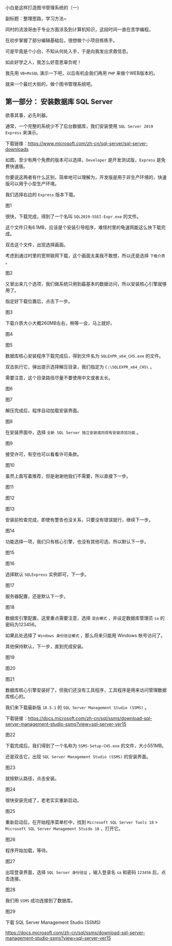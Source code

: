小白是这样打造图书管理系统的（一）

副标题：整理思路，学习方法~



同村的流浪哥由于专业方面涉及到计算机知识，这段时间一直在苦学编程。

在初步掌握了部分编辑基础后，很想做个小项目练练手。

可是毕竟是个小白，不知从何处入手，于是向我发出求救信息。

如此好学之人，我怎么好意思辜负呢！

我先用 `VB+MsSQL` 演示一下吧，以后有机会我们再用 `PHP` 来做个WEB版本的。

就来一个最烂大街的，做个图书管理系统吧。





## 第一部分： 安装数据库 SQL Server

欲善其事，必先利器。

通常，一个完整的系统少不了后台数据库，我们安装使用 `SQL Server 2019 Express` 来演示。



下载链接：https://www.microsoft.com/zh-cn/sql-server/sql-server-downloads

如图，至少有两个免费的版本可以选择，`Developer` 是开发测试版，`Express` 是免费快速版。

你要说这两者有什么区别，简单地可以理解为，开发版是用于非生产环境的，快速版可以用于小型生产环境。

我们选择右边的 `Express` 版本下载。

图1



很快，下载完成，得到了一个名叫 `SQL2019-SSEI-Expr.exe` 的文件。

这个文件只有6.1MB，应该是个安装引导程序，难怪村里的龟速网能这么快下载完成。



双击这个文件，出现选择画面。

考虑到通过村里的宽带联网下载，这个画面太美我不敢想，所以还是选择 `下载介质` 。

图2



又冒出来几个选项，我们做系统只用到最基本的数据访问，所以安装核心引擎就够用了。

指定好下载位置后，点击下一步。

图3



下载介质大小大概260MB左右，稍等一会，马上就好。

图4

图5



数据库核心安装程序下载完成后，得到文件名为 `SQLEXPR_x64_CHS.exe` 的文件。

双击执行它，弹出提示选择解压目录，我们指定为 `C:\SQLEXPR_x64_CHS\` 。

需要注意，这个目录路径尽量不要使用中文或者太长。

图6

图7



解压完成后，程序自动加载安装界面。

图8



在安装界面中，选择 `全新 SQL Server 独立安装或向现有安装添加功能` 。

图9



接受许可，有空也可以看看许可条款。

图10



虽然上面写着推荐，但是谢谢他我们不需要，所以直接下一步。

图11

图12

图13



安装前检查完成，即使有警告也没关系，只要没有错误就行，继续下一步。

图14



功能选择一项，我们只有核心引擎，也没有其他可选，所以默认下一步。

图15

图16



选择默认 `SQLExpress` 实例即可，下一步。

图17



服务器配置，还是默认下一步。

图18



数据库引擎配置，这里重点需要注意，选择 `混合模式` ，并设定数据库管理员 `sa` 的密码为123456。

如果此处选择了 `Windows 身份验证模式` ，那么将来只能用 Windows 帐号访问了。

其他保持默认，下一步，直到完成安装。

图19

图20

图21



数据库核心引擎安装好了，但我们还没有工具程序，工具程序是用来访问管理数据库核心的。

我们来下载最新版 `18.5.1` 的 `SQL Server Management Studio (SSMS)` 。

下载链接：https://docs.microsoft.com/zh-cn/sql/ssms/download-sql-server-management-studio-ssms?view=sql-server-ver15

图22



下载完成后，我们得到了一个名称为 `SSMS-Setup-CHS.exe` 的文件，大小551MB。

还是双击它，出现 `SQL Server Management Studio (SSMS)` 的安装界面。

图23



就按默认路径，点击安装。

图24



很快安装完成了，老老实实重新启动。

图25



重新启动后，在开始程序菜单栏中，找到 `Microsoft SQL Server Tools 18` >  `Microsoft SQL Server Management Stuido 18` ，打开它。

图26



程序开始加载，等待。

图27



出现登录界面，选择 `SQL Server 身份验证` ，输入登录名 `sa` 和密码 `123456` 后，点击连接。

图28



我们用 `SSMS` 成功连接到了数据库。

图29











下载 SQL Server Management Studio (SSMS)

https://docs.microsoft.com/zh-cn/sql/ssms/download-sql-server-management-studio-ssms?view=sql-server-ver15

